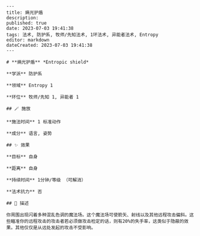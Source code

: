 
    ---
    title: 熵光护盾
    description: 
    published: true
    date: 2023-07-03 19:41:38
    tags: 法术, 防护系, 牧师/先知法术, 1环法术, 异能者法术, Entropy
    editor: markdown
    dateCreated: 2023-07-03 19:41:38
    ---

    # **熵光护盾** *Entropic shield*

    **学派** 防护系 

    **领域** Entropy 1

    **环位** 牧师/先知 1, 异能者 1

    ## 🪄 施放

    **施法时间** 1 标准动作

    **成分** 语言, 姿势

    ## ✨ 效果 

    **目标** 自身 

    **距离** 自身  

    **持续时间** 1分钟/等级 （可解消） 

    **法术抗力** 否

    ## 📖 描述

    你周围出现闪着多种混乱色调的魔法场。这个魔法场可使箭矢、射线以及其他远程攻击偏斜。这些瞄准你的远程攻击的攻击者若必须做攻击检定的话，则有20%的失手率，这类似于隐蔽的效果。其他仅仅是从远处发起的攻击不受影响。
    